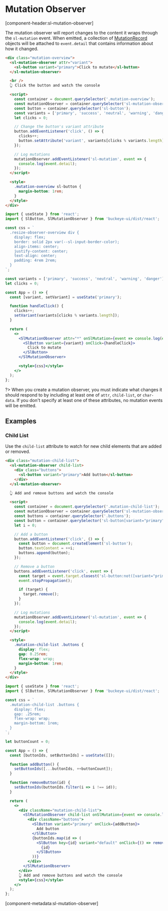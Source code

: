 # Mutation Observer

[component-header:sl-mutation-observer]

The mutation observer will report changes to the content it wraps through the `sl-mutation` event. When emitted, a collection of [MutationRecord](https://developer.mozilla.org/en-US/docs/Web/API/MutationRecord) objects will be attached to `event.detail` that contains information about how it changed.

```html preview
<div class="mutation-overview">
  <sl-mutation-observer attr="variant">
    <sl-button variant="primary">Click to mutate</sl-button>
  </sl-mutation-observer>

  <br />
  👆 Click the button and watch the console

  <script>
    const container = document.querySelector('.mutation-overview');
    const mutationObserver = container.querySelector('sl-mutation-observer');
    const button = container.querySelector('sl-button');
    const variants = ['primary', 'success', 'neutral', 'warning', 'danger'];
    let clicks = 0;

    // Change the button's variant attribute
    button.addEventListener('click', () => {
      clicks++;
      button.setAttribute('variant', variants[clicks % variants.length]);
    });

    // Log mutations
    mutationObserver.addEventListener('sl-mutation', event => {
      console.log(event.detail);
    });
  </script>

  <style>
    .mutation-overview sl-button {
      margin-bottom: 1rem;
    }
  </style>
</div>
```

```jsx react
import { useState } from 'react';
import { SlButton, SlMutationObserver } from 'buckeye-ui/dist/react';

const css = `
  .resize-observer-overview div {
    display: flex; 
    border: solid 2px var(--sl-input-border-color); 
    align-items: center; 
    justify-content: center;
    text-align: center;
    padding: 4rem 2rem;
  }
`;

const variants = ['primary', 'success', 'neutral', 'warning', 'danger'];
let clicks = 0;

const App = () => {
  const [variant, setVariant] = useState('primary');

  function handleClick() {
    clicks++;
    setVariant(variants[clicks % variants.length]);
  }

  return (
    <>
      <SlMutationObserver attr="*" onSlMutation={event => console.log(event.detail)}>
        <SlButton variant={variant} onClick={handleClick}>
          Click to mutate
        </SlButton>
      </SlMutationObserver>

      <style>{css}</style>
    </>
  );
};
```

?> When you create a mutation observer, you must indicate what changes it should respond to by including at least one of `attr`, `child-list`, or `char-data`. If you don't specify at least one of these attributes, no mutation events will be emitted.

## Examples

### Child List

Use the `child-list` attribute to watch for new child elements that are added or removed.

```html preview
<div class="mutation-child-list">
  <sl-mutation-observer child-list>
    <div class="buttons">
      <sl-button variant="primary">Add button</sl-button>
    </div>
  </sl-mutation-observer>

  👆 Add and remove buttons and watch the console

  <script>
    const container = document.querySelector('.mutation-child-list');
    const mutationObserver = container.querySelector('sl-mutation-observer');
    const buttons = container.querySelector('.buttons');
    const button = container.querySelector('sl-button[variant="primary"]');
    let i = 0;

    // Add a button
    button.addEventListener('click', () => {
      const button = document.createElement('sl-button');
      button.textContent = ++i;
      buttons.append(button);
    });

    // Remove a button
    buttons.addEventListener('click', event => {
      const target = event.target.closest('sl-button:not([variant="primary"])');
      event.stopPropagation();

      if (target) {
        target.remove();
      }
    });

    // Log mutations
    mutationObserver.addEventListener('sl-mutation', event => {
      console.log(event.detail);
    });
  </script>

  <style>
    .mutation-child-list .buttons {
      display: flex;
      gap: 0.25rem;
      flex-wrap: wrap;
      margin-bottom: 1rem;
    }
  </style>
</div>
```

```jsx react
import { useState } from 'react';
import { SlButton, SlMutationObserver } from 'buckeye-ui/dist/react';

const css = `
  .mutation-child-list .buttons {
    display: flex;
    gap: .25rem;
    flex-wrap: wrap;
    margin-bottom: 1rem;
  }
`;

let buttonCount = 0;

const App = () => {
  const [buttonIds, setButtonIds] = useState([]);

  function addButton() {
    setButtonIds([...buttonIds, ++buttonCount]);
  }

  function removeButton(id) {
    setButtonIds(buttonIds.filter(i => i !== id));
  }

  return (
    <>
      <div className="mutation-child-list">
        <SlMutationObserver child-list onSlMutation={event => console.log(event.detail)}>
          <div className="buttons">
            <SlButton variant="primary" onClick={addButton}>
              Add button
            </SlButton>
            {buttonIds.map(id => (
              <SlButton key={id} variant="default" onClick={() => removeButton(id)}>
                {id}
              </SlButton>
            ))}
          </div>
        </SlMutationObserver>
      </div>
      👆 Add and remove buttons and watch the console
      <style>{css}</style>
    </>
  );
};
```

[component-metadata:sl-mutation-observer]
